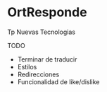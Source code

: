 # OrtResponde
Tp Nuevas Tecnologias

TODO
* Terminar de traducir
* Estilos
* Redirecciones
* Funcionalidad de like/dislike
